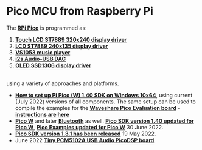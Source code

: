 # Pico MCU from Raspberry Pi

The [**RPi Pico**](https://www.raspberrypi.org/products/raspberry-pi-pico/) is programmed as:

1. [**Touch LCD ST7889 320x240 display driver**](https://github.com/TobiasVanDyk/Pico-MCU-from-Raspberry-Pi/tree/main/TouchLCDst7789Pico)
2. [**LCD ST7889 240x135 display driver**](https://github.com/TobiasVanDyk/Pico-MCU-from-Raspberry-Pi/tree/main/LCDst7789Pico)
3. [**VS1053 music player**](https://github.com/TobiasVanDyk/Pico-MCU-from-Raspberry-Pi/tree/main/Vs1053Pico)
4. [**i2s Audio-USB DAC**](https://github.com/TobiasVanDyk/Pico-MCU-from-Raspberry-Pi/tree/main/DacPico)
5. [**OLED SSD1306 display driver**](https://github.com/TobiasVanDyk/Pico-MCU-from-Raspberry-Pi/tree/main/OledPico)

<br> using a variety of approaches  and platforms.

* [**How to set up Pi Pico (W) 1.40 SDK on Windows 10x64**](Install-PicoSDK-in-Windows10x64-July2022.pdf), using current (July 2022) versions of all components. The same setup can be used to compile the examples for the [**Waveshare Pico Evaluation board**](https://www.waveshare.com/pico-eval-board.htm) - [**instructions are here**](WavePicoEvaluationBoard.pdf)
* [**Pico W**](https://www.raspberrypi.com/news/raspberry-pi-pico-w-your-6-iot-platform/) and later [**Bluetooth**](https://forums.raspberrypi.com/viewtopic.php?t=336764#p2015678) as well. [**Pico SDK version 1.40 updated for Pico W**](https://github.com/raspberrypi/pico-sdk/releases/tag/1.4.0), [**Pico Examples updated for Pico W**](https://github.com/raspberrypi/pico-examples) 30 June 2022.
* [**Pico SDK version 1.3.1 has been released**](https://github.com/raspberrypi/pico-sdk/releases/tag/1.3.1) 19 May 2022.
* June 2022 [**Tiny PCM5102A USB Audio PicoDSP board**](https://github.com/DatanoiseTV/PicoDSP-Hardware)
 






